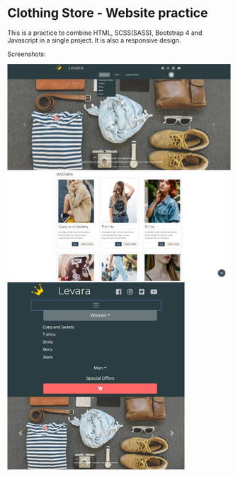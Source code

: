 # Clothing Store - Website practice

This is a practice to combine HTML, SCSS(SASS), Bootstrap 4 and Javascript in a single project. It is also a responsive design.

Screenshots:
 
<img src="screenshots/header.jpg">
 
<img src="screenshots/body.jpg">
 
<img src="screenshots/mobileHeader.jpg" width="400">
